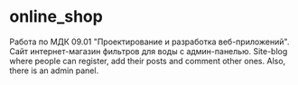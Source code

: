 # online_shop
Работа по МДК 09.01 "Проектирование и разработка веб-приложений".  Сайт интернет-магазин фильтров для воды с админ-панелью. Site-blog where people can register, add their posts and comment other ones. Also, there is an admin panel.
